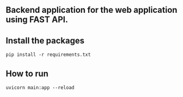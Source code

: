 ## Backend application for the web application using FAST API.

## Install the packages
`pip install -r requirements.txt`

## How to run
`uvicorn main:app --reload`
